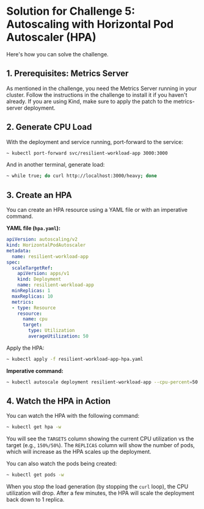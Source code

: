 # Solution for Challenge 5: Autoscaling with Horizontal Pod Autoscaler (HPA)

Here's how you can solve the challenge.

## 1. Prerequisites: Metrics Server

As mentioned in the challenge, you need the Metrics Server running in your cluster. Follow the instructions in the challenge to install it if you haven't already. If you are using Kind, make sure to apply the patch to the metrics-server deployment.

## 2. Generate CPU Load

With the deployment and service running, port-forward to the service:

```bash
~ kubectl port-forward svc/resilient-workload-app 3000:3000
```

And in another terminal, generate load:

```bash
~ while true; do curl http://localhost:3000/heavy; done
```

## 3. Create an HPA

You can create an HPA resource using a YAML file or with an imperative command.

**YAML file (`hpa.yaml`):**
```yaml
apiVersion: autoscaling/v2
kind: HorizontalPodAutoscaler
metadata:
  name: resilient-workload-app
spec:
  scaleTargetRef:
    apiVersion: apps/v1
    kind: Deployment
    name: resilient-workload-app
  minReplicas: 1
  maxReplicas: 10
  metrics:
  - type: Resource
    resource:
      name: cpu
      target:
        type: Utilization
        averageUtilization: 50
```

Apply the HPA:
```bash
~ kubectl apply -f resilient-workload-app-hpa.yaml
```

**Imperative command:**
```bash
~ kubectl autoscale deployment resilient-workload-app --cpu-percent=50 --min=1 --max=10
```

## 4. Watch the HPA in Action

You can watch the HPA with the following command:

```bash
~ kubectl get hpa -w
```

You will see the `TARGETS` column showing the current CPU utilization vs the target (e.g., `150%/50%`). The `REPLICAS` column will show the number of pods, which will increase as the HPA scales up the deployment.

You can also watch the pods being created:
```bash
~ kubectl get pods -w
```

When you stop the load generation (by stopping the `curl` loop), the CPU utilization will drop. After a few minutes, the HPA will scale the deployment back down to 1 replica.